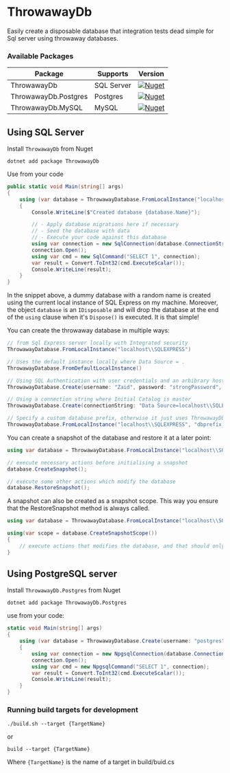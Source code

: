 # ThrowawayDb

Easily create a disposable database that integration tests dead simple for Sql server using throwaway databases.

### Available Packages

| Package              | Supports   | Version                                                                                                                               |
| -------------------- | ---------- | ------------------------------------------------------------------------------------------------------------------------------------- |
| ThrowawayDb          | SQL Server | [![Nuget](https://img.shields.io/nuget/v/ThrowawayDb.svg?colorB=green)](https://www.nuget.org/packages/ThrowawayDb)                   |
| ThrowawayDb.Postgres | Postgres   | [![Nuget](https://img.shields.io/nuget/v/ThrowawayDb.Postgres.svg?colorB=green)](https://www.nuget.org/packages/ThrowawayDb.Postgres) |
| ThrowawayDb.MySQL    | MySQL      | [![Nuget](https://img.shields.io/nuget/v/ThrowawayDb.MySql.svg?colorB=green)](https://www.nuget.org/packages/ThrowawayDb.MySql)       |

## Using SQL Server

Install `ThrowawayDb` from Nuget
```
dotnet add package ThrowawayDb
```
Use from your code
```csharp
public static void Main(string[] args)
{
    using (var database = ThrowawayDatabase.FromLocalInstance("localhost\\SQLEXPRESS"))
    {
        Console.WriteLine($"Created database {database.Name}");

        // - Apply database migrations here if necessary
        // - Seed the database with data
        // - Execute your code against this database
        using var connection = new SqlConnection(database.ConnectionString);
        connection.Open();
        using var cmd = new SqlCommand("SELECT 1", connection);
        var result = Convert.ToInt32(cmd.ExecuteScalar());
        Console.WriteLine(result);
    }
}
```
In the snippet above, a dummy database with a random name is created using the current local instance of SQL Express on my machine. Moreover, the object `database` is an `IDisposable` and will drop the database at the end of the `using` clause when it's `Dispose()` is executed. It is that simple!

You can create the throwaway database in multiple ways:
```cs
// from Sql Express server locally with Integrated security
ThrowawayDatabase.FromLocalInstance("localhost\\SQLEXPRESS")

// Uses the default instance locally where Data Source = .
ThrowawayDatabase.FromDefaultLocalInstance()

// Using SQL Authentication with user credentials and an arbibrary host
ThrowawayDatabase.Create(username: "Zaid", password: "strongPassword", host: "192.168.1.100")

// Using a connection string where Initial Catalog is master
ThrowawayDatabase.Create(connectionString: "Data Source=localhost\\SQLEXPRESS;Initial Catalog=master;Integrated Security=True;")

// Specify a custom database prefix, otherwise it just uses ThrowawayDb
ThrowawayDatabase.FromLocalInstance("localhost\\SQLEXPRESS", "dbprefix_")
```

You can create a snapshot of the database and restore it at a later point:
```cs
using var database = ThrowawayDatabase.FromLocalInstance("localhost\\SQLEXPRESS");

// execute necessary actions before initialising a snapshot
database.CreateSnapshot();

// execute some other actions which modify the database
database.RestoreSnapshot();
```
A snapshot can also be created as a snapshot scope. This way you ensure that the RestoreSnapshot method is always called.
```cs
using var database = ThrowawayDatabase.FromLocalInstance("localhost\\SQLEXPRESS");

using(var scope = database.CreateSnapshotScope())
{
    // execute actions that modifies the database, and that should only last inside this scope.
}
```

## Using PostgreSQL server
Install `ThrowawayDb.Postgres` from Nuget
```
dotnet add package ThrowawayDb.Postgres
```
use from your code:
```cs
static void Main(string[] args)
{
    using (var database = ThrowawayDatabase.Create(username: "postgres", password: "postgres", host: "localhost"))
    {
        using var connection = new NpgsqlConnection(database.ConnectionString);
        connection.Open();
        using var cmd = new NpgsqlCommand("SELECT 1", connection);
        var result = Convert.ToInt32(cmd.ExecuteScalar());
        Console.WriteLine(result);
    }
}
```
### Running build targets for development
```
./build.sh --target {TargetName}
```
or
```
build --target {TargetName}
```
Where `{TargetName}` is the name of a target in build/buid.cs